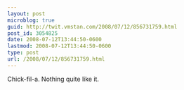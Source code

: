 ```yaml
---
layout: post
microblog: true
guid: http://twit.vmstan.com/2008/07/12/856731759.html
post_id: 3054825
date: 2008-07-12T13:44:50-0600
lastmod: 2008-07-12T13:44:50-0600
type: post
url: /2008/07/12/856731759.html
---
```

Chick-fil-a. Nothing quite like it.
